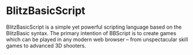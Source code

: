 # BlitzBasicScript
BlitzBasicScript is a simple yet powerful scripting language based on the BlitzBasic syntax. The primary intention of BBScript is to create games which can be played in any modern web browser – from unspectacular skill games to advanced 3D shooters.